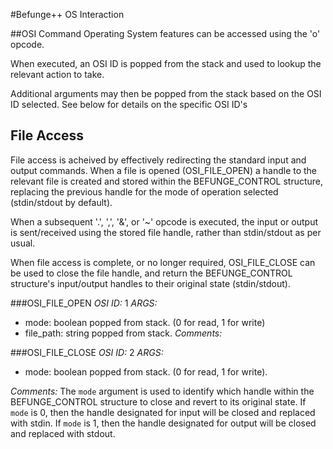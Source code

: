#Befunge++ OS Interaction

##OSI Command
Operating System features can be accessed using the 'o' opcode. 

When executed, an OSI ID is popped from the stack and used to lookup the relevant action to take.

Additional arguments may then be popped from the stack based on the OSI ID selected. See below for details on the specific OSI ID's

## File Access
File access is acheived by effectively redirecting the standard input and output commands. When a file is opened (OSI\_FILE\_OPEN) a handle to the relevant file is created and stored within the BEFUNGE_CONTROL structure, 
replacing the previous handle for the mode of operation selected (stdin/stdout by default).

When a subsequent '.', ',', '&', or '~' opcode is executed, the input or output is sent/received using the stored file handle, rather than stdin/stdout as per usual.

When file access is complete, or no longer required, OSI\_FILE\_CLOSE can be used to close the file handle, and return the BEFUNGE_CONTROL structure's input/output handles to their original state (stdin/stdout).


###OSI\_FILE\_OPEN
*OSI ID:* 1
*ARGS:* 
- mode: boolean popped from stack. (0 for read, 1 for write)
- file_path: string popped from stack.
*Comments:*

###OSI\_FILE\_CLOSE
*OSI ID:* 2
*ARGS:* 
- mode: boolean popped from stack. (0 for read, 1 for write).

*Comments:* 
The `mode` argument is used to identify which handle within the BEFUNGE_CONTROL structure to close and revert to its original state. 
If `mode` is 0, then the handle designated for input will be closed and replaced with stdin.
If `mode` is 1, then the handle designated for output will be closed and replaced with stdout.

